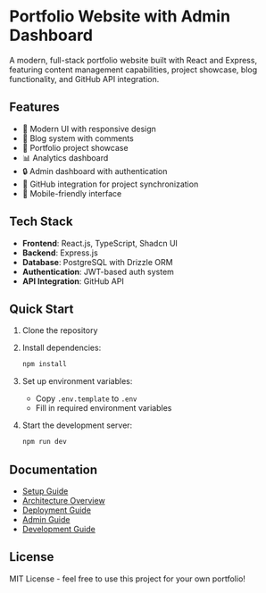 # Portfolio Website with Admin Dashboard

A modern, full-stack portfolio website built with React and Express, featuring content management capabilities, project showcase, blog functionality, and GitHub API integration.

## Features

- 🎨 Modern UI with responsive design
- 📝 Blog system with comments
- 💼 Portfolio project showcase
- 📊 Analytics dashboard
- 🔒 Admin dashboard with authentication
- 🔄 GitHub integration for project synchronization
- 📱 Mobile-friendly interface

## Tech Stack

- **Frontend**: React.js, TypeScript, Shadcn UI
- **Backend**: Express.js
- **Database**: PostgreSQL with Drizzle ORM
- **Authentication**: JWT-based auth system
- **API Integration**: GitHub API

## Quick Start

1. Clone the repository
2. Install dependencies:
   ```bash
   npm install
   ```
3. Set up environment variables:
   - Copy `.env.template` to `.env`
   - Fill in required environment variables
   
4. Start the development server:
   ```bash
   npm run dev
   ```

## Documentation

- [Setup Guide](docs/SETUP_GUIDE.md)
- [Architecture Overview](docs/ARCHITECTURE.md)
- [Deployment Guide](docs/DEPLOYMENT.md)
- [Admin Guide](docs/ADMIN_GUIDE.md)
- [Development Guide](docs/DEVELOPMENT_GUIDE.md)

## License

MIT License - feel free to use this project for your own portfolio!
